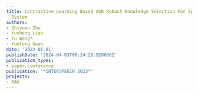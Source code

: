 ```yaml
---
title: Contrastive Learning Based ASR Robust Knowledge Selection For Spoken Dialogue
  System
authors:
- Zhiyuan Zhu
- Yusheng Liao
- Yu Wang*
- Yunfeng Guan
date: '2023-01-01'
publishDate: '2024-04-03T06:24:20.920666Z'
publication_types:
- paper-conference
publication: '*INTERSPEECH 2023*'
projects:
- RAG
---
```

